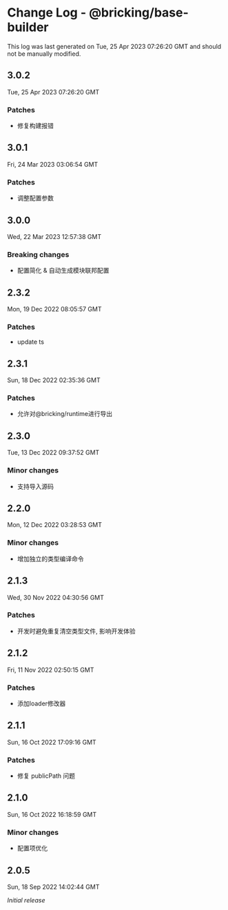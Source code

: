 # Change Log - @bricking/base-builder

This log was last generated on Tue, 25 Apr 2023 07:26:20 GMT and should not be manually modified.

## 3.0.2
Tue, 25 Apr 2023 07:26:20 GMT

### Patches

- 修复构建报错

## 3.0.1
Fri, 24 Mar 2023 03:06:54 GMT

### Patches

- 调整配置参数

## 3.0.0
Wed, 22 Mar 2023 12:57:38 GMT

### Breaking changes

- 配置简化 & 自动生成模块联邦配置

## 2.3.2
Mon, 19 Dec 2022 08:05:57 GMT

### Patches

- update ts

## 2.3.1
Sun, 18 Dec 2022 02:35:36 GMT

### Patches

- 允许对@bricking/runtime进行导出

## 2.3.0
Tue, 13 Dec 2022 09:37:52 GMT

### Minor changes

- 支持导入源码

## 2.2.0
Mon, 12 Dec 2022 03:28:53 GMT

### Minor changes

- 增加独立的类型编译命令

## 2.1.3
Wed, 30 Nov 2022 04:30:56 GMT

### Patches

- 开发时避免重复清空类型文件, 影响开发体验

## 2.1.2
Fri, 11 Nov 2022 02:50:15 GMT

### Patches

- 添加loader修改器

## 2.1.1
Sun, 16 Oct 2022 17:09:16 GMT

### Patches

- 修复 publicPath 问题

## 2.1.0
Sun, 16 Oct 2022 16:18:59 GMT

### Minor changes

- 配置项优化

## 2.0.5
Sun, 18 Sep 2022 14:02:44 GMT

_Initial release_

